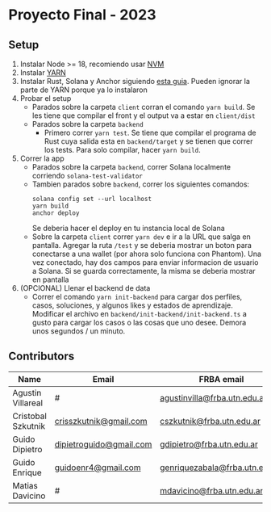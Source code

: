 # Proyecto Final - 2023

## Setup

1. Instalar Node >= 18, recomiendo usar [NVM](https://github.com/nvm-sh/nvm)
2. Instalar [YARN](https://yarnpkg.com/getting-started/install)
3. Instalar Rust, Solana y Anchor siguiendo [esta guia](https://www.anchor-lang.com/docs/installation). Pueden ignorar la parte de YARN porque ya lo instalaron
4. Probar el setup
   - Parados sobre la carpeta `client` corran el comando `yarn build`. Se les tiene que compilar el front y el output va a estar en `client/dist`
   - Parados sobre la carpeta `backend`
     - Primero correr `yarn test`. Se tiene que compilar el programa de Rust cuya salida esta en `backend/target` y se tienen que correr los tests. Para solo compilar, hacer `yarn build`.
5. Correr la app
   - Parados sobre la carpeta `backend`, correr Solana localmente corriendo `solana-test-validator`
   - Tambien parados sobre `backend`, correr los siguientes comandos:
     ```
     solana config set --url localhost
     yarn build
     anchor deploy
     ```
     Se deberia hacer el deploy en tu instancia local de Solana
   - Sobre la carpeta `client` correr `yarn dev` e ir a la URL que salga en pantalla. Agregar la ruta `/test` y se deberia mostrar un boton para conectarse a una wallet (por ahora solo funciona con Phantom). Una vez conectado, hay dos campos para enviar informacion de usuario a Solana. Si se guarda correctamente, la misma se deberia mostrar en pantalla
6. (OPCIONAL) Llenar el backend de data
   - Correr el comando `yarn init-backend` para cargar dos perfiles, casos, soluciones, y algunos likes y estados de aprendizaje. Modificar el archivo en `backend/init-backend/init-backend.ts` a gusto para cargar los casos o las cosas que uno desee. Demora unos segundos / un minuto.

## Contributors

| Name               | Email                   | FRBA email                     |
| ------------------ | ----------------------- | ------------------------------ |
| Agustin Villareal  | #                       | agustinvilla@frba.utn.edu.ar   |
| Cristobal Szkutnik | crisszkutnik@gmail.com  | cszkutnik@frba.utn.edu.ar      |
| Guido Dipietro     | dipietroguido@gmail.com | gdipietro@frba.utn.edu.ar      |
| Guido Enrique      | guidoenr4@gmail.com     | genriquezabala@frba.utn.edu.ar |
| Matias Davicino    | #                       | mdavicino@frba.utn.edu.ar      |
